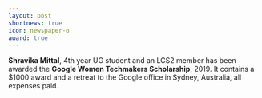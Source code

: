 ```yaml
---
layout: post
shortnews: true
icon: newspaper-o
award: true
---
```

<b>Shravika Mittal</b>, 4th year UG student and an LCS2 member has been awarded the <b>Google Women Techmakers Scholarship</b>, 2019. It contains a $1000 award and a retreat to the Google office in Sydney, Australia, all expenses paid.

